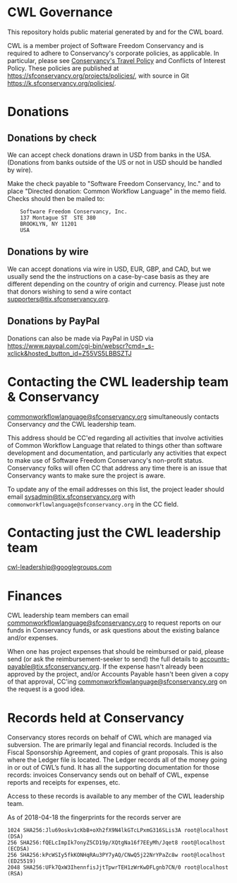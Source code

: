 # CWL Governance
This repository holds public material generated by and for the CWL board.

CWL is a member project of Software Freedom Conservancy and is required to adhere
to Conservancy's corporate policies, as applicable.  In particular,
please see [Conservancy's Travel Policy](https://sfconservancy.org/projects/policies/conservancy-travel-policy.html) and
Conflicts of Interest Policy. These policies are
published at <https://sfconservancy.org/projects/policies/>, with source
in Git <https://k.sfconservancy.org/policies/>.

# Donations

## Donations by check

We can accept check donations drawn in USD
from banks in the USA. (Donations from banks outside of the US or not in
USD should be handled by wire).

Make the check payable to "Software Freedom
Conservancy, Inc." and to place "Directed donation: Common Workflow
Language" in the memo field.  Checks should then be mailed to:

        Software Freedom Conservancy, Inc. 
        137 Montague ST  STE 380 
        BROOKLYN, NY 11201 
        USA

## Donations by wire

We can accept donations via wire in USD, EUR, GBP, and CAD, but we
usually send the the instructions on a case-by-case basis as they are
different depending on the country of origin and currency.  Please just
note that donors wishing to send a wire contact
<supporters@tix.sfconservancy.org>.

## Donations by PayPal

Donations can also be made via PayPal in USD via https://www.paypal.com/cgi-bin/webscr?cmd=_s-xclick&hosted_button_id=Z55VS5LBBSZTJ

# Contacting the CWL leadership team & Conservancy

commonworkflowlanguage@sfconservancy.org simultaneously contacts Conservancy *and* the CWL leadership team.

This address should be CC'ed regarding all activities that involve
activities of Common Workflow Language that related to things other than
software development and documentation, and particularly any activities
that expect to make use of Software Freedom Conservancy's non-profit
status.  Conservancy folks will often CC that address any time there is
an issue that Conservancy wants to make sure the project is aware.

To update any of the email addresses on this list, the project leader should email sysadmin@tix.sfconservancy.org with 
`commonworkflowlanguage@sfconservancy.org` in the CC field.

# Contacting just the CWL leadership team

cwl-leadership@googlegroups.com

# Finances

CWL leadership team members can email
<commonworkflowlanguage@sfconservancy.org> to request reports on our
funds in Conservancy funds, or ask questions about the existing balance
and/or expenses. 

When one has project expenses that should be
reimbursed or paid, please send (or ask the reimbursement-seeker to
send) the full details to <accounts-payable@tix.sfconservancy.org>.  If
the expense hasn't already been approved by the project, and/or Accounts
Payable hasn't been given a copy of that approval, CC'ing
<commonworkflowlanguage@sfconservancy.org> on the request is a good idea.

# Records held at Conservancy

Conservancy stores records on behalf of CWL which are managed via subversion. The are primarily legal and financial records.
Included is the Fiscal Sponsorship Agreement, and copies of grant proposals. This is also where the Ledger file is located.
The Ledger records all of the money going in or out of CWL’s fund. It has all the supporting documentation for those records:
invoices Conservancy sends out on behalf of CWL, expense reports and receipts for expenses, etc.

Access to these records is available to any member of the CWL leadership team.

As of 2018-04-18 the fingerprints for the records server are
```
1024 SHA256:Jlu69oskv1cKbB+oXh2fX9N4lkGTcLPxmG316SLis3A root@localhost (DSA)
256 SHA256:fQELcImpIk7onyZ5CD19p/XQtgNa16f7EEyMh/Jqet8 root@localhost (ECDSA)
256 SHA256:kPcWSIy5fkKONHqRAu3PY7yAQ/CNwQ5j22NrYPaZc8w root@localhost (ED25519)
2048 SHA256:UFk7QxW3IhennfisJjtTpwrTEH1zWrKwDFLgnb7CN/0 root@localhost (RSA)
```
